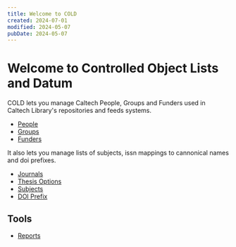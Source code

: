 ```yaml
---
title: Welcome to COLD
created: 2024-07-01
modified: 2024-05-07
pubDate: 2024-05-07
---
```


# Welcome to Controlled Object Lists and Datum

COLD lets you manage Caltech People, Groups and Funders used in Caltech Library's repositories and feeds systems.

- [People](./people/ "Curate CaltechPEOPLE")
- [Groups](./groups/ "Curate CaltechGROUPS")
- [Funders](./funders/ "Curate CaltechFUNDERS")

It also lets you manage lists of subjects, issn mappings to cannonical names and doi prefixes.

- [Journals](./journals/ "Journals mapping")
- [Thesis Options](./thesis_options/ "Thesis options mapping")
- [Subjects](./subjects/)
- [DOI Prefix](./doi_prefix/)

## Tools

- [Reports](./reports)
